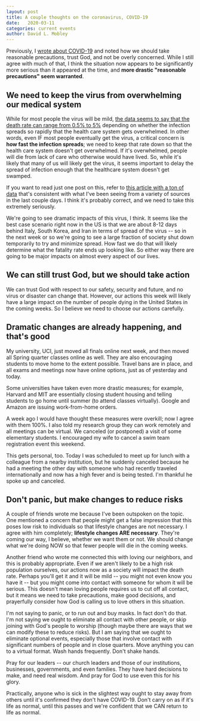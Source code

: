 ```yaml
---
layout: post
title: A couple thoughts on the coronavirus, COVID-19
date:   2020-03-11
categories: current events
author: David L. Mobley
---
```


Previously, I [wrote about COVID-19](https://heisfaithful.github.io/current/events/2020/02/27/coronavirus.html) and noted how we should take reasonable precautions, trust God, and not be overly concerned. While I still agree with much of that, I think the situation now appears to be significantly more serious than it appeared at the time, and **more drastic "reasonable precautions" seem warranted**.

## We need to keep the virus from overwhelming our medical system

While for most people the virus will be mild, [the data seems to say that the death rate can range from 0.5% to 5%](https://medium.com/@tomaspueyo/coronavirus-act-today-or-people-will-die-f4d3d9cd99ca) depending on whether the infection spreads so rapidly that the health care system gets overwhelmed. In other words, even IF most people eventually get the virus, a critical concern is **how fast the infection spreads**; we need to keep that rate down so that the health care system doesn't get overwhelmed. If it's overwhelmed, people will die from lack of care who otherwise would have lived. So, while it's likely that many of us will likely get the virus, it seems important to delay the spread of infection enough that the healthcare system doesn't get swamped.

If you want to read just one post on this, refer to [this article with a ton of data](https://medium.com/@tomaspueyo/coronavirus-act-today-or-people-will-die-f4d3d9cd99ca) that's consistent with what I've been seeing from a variety of sources in the last couple days. I think it's probably correct, and we need to take this extremely seriously.

We're going to see dramatic impacts of this virus, I think. It seems like the best case scenario right now in the US is that we are about 8-12 days behind Italy, South Korea, and Iran in terms of spread of the virus -- so in the next week or so we're going to see a large fraction of society shut down temporarily to try and minimize spread. How fast we do that will likely determine what the fatality rate ends up looking like. So either way there are going to be major impacts on almost every aspect of our lives.

## We can still trust God, but we should take action

We can trust God with respect to our safety, security and future, and no virus or disaster can change that. However, our actions this week will likely have a large impact on the number of people dying in the United States in the coming weeks. So I believe we need to choose our actions carefully.

## Dramatic changes are already happening, and that's good

My university, UCI, just moved all finals online next week, and then moved all Spring quarter classes online as well. They are also encouraging students to move home to the extent possible. Travel bans are in place, and all exams and meetings now have online options, just as of yesterday and today.

Some universities have taken even more drastic measures; for example, Harvard and MIT are essentially closing student housing and telling students to go home until summer (to attend classes virtually). Google and Amazon are issuing work-from-home orders.

A week ago I would have thought these measures were overkill; now I agree with them 100%. I also told my research group they can work remotely and all meetings can be virtual. We canceled (or postponed) a visit of some elementary students. I encouraged my wife to cancel a swim team registration event this weekend.

This gets personal, too. Today I was scheduled to meet up for lunch with a colleague from a nearby institution, but he suddenly canceled because he had a meeting the other day with someone who had recently traveled internationally and now has a high fever and is being tested. I'm thankful he spoke up and canceled.

## Don't panic, but make changes to reduce risks

A couple of friends wrote me because I've been outspoken on the topic. One mentioned a concern that people might get a false impression that this poses low risk to individuals so that lifestyle changes are not necessary. I agree with him completely; **lifestyle changes ARE necessary**. They're coming our way, I believe, whether we want them or not. We should change what we're doing NOW so that fewer people will die in the coming weeks.

Another friend who wrote me connected this with loving our neighbors, and this is probably appropriate. Even if we aren't likely to be a high risk population ourselves, our actions now as a society will impact the death rate. Perhaps you'll get it and it will be mild -- you might not even know you have it -- but you might come into contact with someone for whom it will be serious. This doesn't mean loving people requires us to cut off all contact, but it means we need to take precautions, make good decisions, and prayerfully consider how God is calling us to love others in this situation.

I'm not saying to panic, or to run out and buy masks. In fact don't do that. I'm not saying we ought to eliminate all contact with other people, or skip joining with God's people to worship (though maybe there are ways that we can modify these to reduce risks). But I am saying that we ought to eliminate optional events, especially those that involve contact with significant numbers of people and in close quarters. Move anything you can to a virtual format. Wash hands frequently. Don't shake hands.

Pray for our leaders -- our church leaders and those of our institutions, businesses, governments, and even families. They have hard decisions to make, and need real wisdom. And pray for God to use even this for his glory.

Practically, anyone who is sick in the slightest way ought to stay away from others until it's confirmed they don't have COVID-19. Don't carry on as if it's life as normal, until this passes and we're confident that we CAN return to life as normal.
